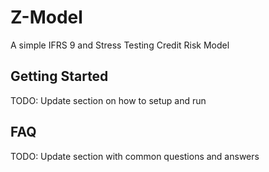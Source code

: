 # Z-Model

A simple IFRS 9 and Stress Testing Credit Risk Model

## Getting Started
TODO: Update section on how to setup and run

## FAQ
TODO: Update section with common questions and answers
